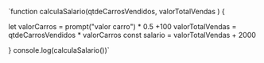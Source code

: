`function calculaSalario(qtdeCarrosVendidos, valorTotalVendas ) {

 let valorCarros = prompt("valor carro") * 0.5 +100
 valorTotalVendas = qtdeCarrosVendidos * valorCarros
 const salario = valorTotalVendas + 2000
 
}
console.log(calculaSalario())`